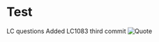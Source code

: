 # Test
LC questions
Added LC1083
third commit
![Quote](https://github-readme-quotes.herokuapp.com/quote)



